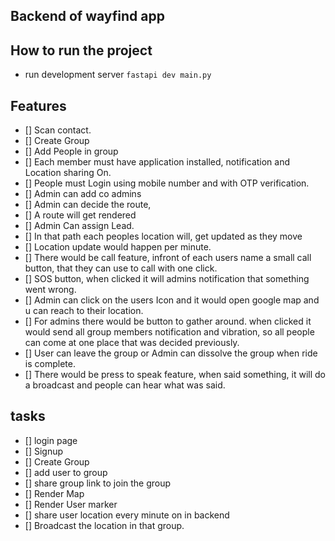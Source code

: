 
## Backend of wayfind app




## How to run the project



- run development server `fastapi dev main.py`


## Features

- [] Scan contact.
- [] Create Group
- [] Add People in group
- [] Each member must have application installed, notification and Location sharing On.
- [] People must Login using mobile number and with OTP verification.
- [] Admin can add co admins
- [] Admin can decide the route,
- [] A route will get rendered
- [] Admin Can assign Lead. 
- [] In that path each peoples location will, get updated as they move
- [] Location update would happen per minute.
- [] There would be call feature, infront of each users name a small call button, that they can use to call with one click.
- [] SOS button, when clicked it will admins notification that something went wrong.
- [] Admin can click on the users Icon and it would open google map and u can reach to their location.
- [] For admins there would be button to gather around. when clicked it would send all group members notification and vibration, so all people can come at one place that was decided previously.
- [] User can leave the group or Admin can dissolve the group when ride is complete.
- [] There would be press to speak feature, when said something, it will do a broadcast and people can hear what was said.



## tasks 

- [] login page
- [] Signup
- [] Create Group
- [] add user to group
- [] share group link to join the group
- [] Render Map
- [] Render User marker
- [] share user location every minute on in backend
- [] Broadcast the location in that group.

